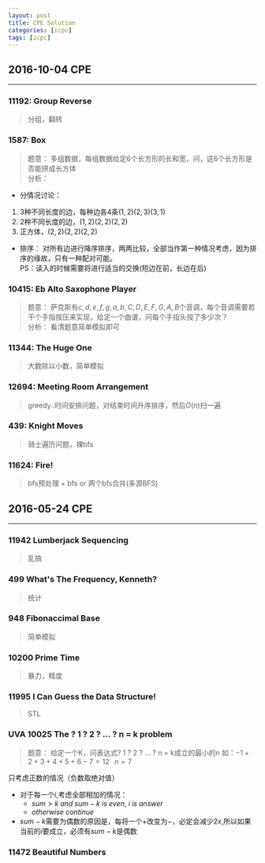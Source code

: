 ```yaml
---
layout: post
title: CPE Solution
categories: [icpc]
tags: [icpc]
---
```


## 2016-10-04 CPE

---

### 11192: Group Reverse

> 分组，翻转

### 1587: Box

> 题意： 多组数据，每组数据给定6个长方形的长和宽，问，这6个长方形是否能拼成长方体  
> 分析：

- 分情况讨论：

1. 3种不同长度的边，每种边各4条$(1,2)(2,3)(3,1)$
2. 2种不同长度的边，$(1,2)(2,2)(2,2)$
3. 正方体，$(2,2)(2,2)(2,2)$

- 排序：
对所有边进行降序排序，两两比较，全部当作第一种情况考虑，因为排序的缘故，只有一种配对可能。  
PS：读入的时候需要将进行适当的交换(短边在前，长边在后)


### 10415: Eb Alto Saxophone Player

> 题意： 萨克斯有$c,d,e,f,g,a,b,C,D,E,F,G,A,B$个音调，每个音调需要若干个手指按压来实现，给定一个曲谱，问每个手指头按了多少次？  
> 分析： 看清题意简单模拟即可


### 11344: The Huge One

> 大数除以小数，简单模拟

### 12694: Meeting Room Arrangement

> greedy..时间安排问题，对结束时间升序排序，然后$O(n)$扫一遍  

### 439: Knight Moves

> 骑士遍历问题，裸bfs

### 11624: Fire!

> bfs预处理 + bfs or 两个bfs合并(多源BFS)  


## 2016-05-24 CPE

---

### 11942	Lumberjack Sequencing

> 乱搞

### 499	What's The Frequency, Kenneth?

> 统计

### 948	Fibonaccimal Base

> 简单模拟

### 10200	Prime Time

> 暴力，精度

### 11995	I Can Guess the Data Structure!

> STL

### UVA 10025	The ? 1 ? 2 ? ... ? n = k problem

>  题意： 给定一个K，问表达式? 1 ? 2 ? ... ? n = k成立的最小的n 
如：$- 1 + 2 + 3 + 4 + 5 + 6 - 7 = 12 \;\;\;n = 7$ 

只考虑正数的情况（负数取绝对值）  

- 对于每一个$i$,考虑全部相加的情况：
    - $sum>k \;and\; sum-k \;is\; even$, $i \;is \;answer$
    - $otherwise \;continue$
-  $sum-k$需要为偶数的原因是，每将一个$+$改变为$-$，必定会减少$2x$,所以如果当前的$i$要成立，必须有$sum-k$是偶数


### 11472	Beautiful Numbers
